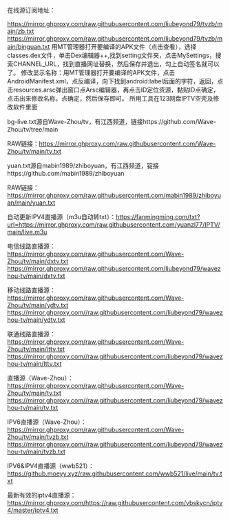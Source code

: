 在线源订阅地址：

https://mirror.ghproxy.com/raw.githubusercontent.com/liubeyond79/tvzb/main/zb.txt
https://mirror.ghproxy.com/raw.githubusercontent.com/liubeyond79/tvzb/main/binguan.txt
用MT管理器打开要编译的APK文件（点击查看），选择classes.dex文件，单击Dex编辑器++,找到setting文件夹，点击MySettings，搜索CHANNEL_URL，找到直播网址替换，然后保存并退出，勾上自动签名就可以了。
修改显示名称：用MT管理器打开要编译的APK文件，点击AndroidManifest.xml，点反编译，向下找到android:label后面的字符，返回，点击resources.arsc弹出窗口点Arsc编辑器，再点击ID定位资源，黏贴ID点确定，点击出来修改名称，点确定，然后保存即可。
所用工具在123网盘IPTV空壳及修改软件里面

bg-live.txt源自Wave-Zhou/tv，有江西频道，链接https://github.com/Wave-Zhou/tv/tree/main

RAW链接：https://mirror.ghproxy.com/raw.githubusercontent.com/Wave-Zhou/tv/main/tv.txt

yuan.txt源自mabin1989/zhiboyuan，有江西频道，锭接https://github.com/mabin1989/zhiboyuan

RAW链接：https://mirror.ghproxy.com/raw.githubusercontent.com/mabin1989/zhiboyuan/main/yuan.txt

自动更新IPV4直播源（m3u自动转txt）：https://fanmingming.com/txt?url=https://mirror.ghproxy.com/raw.githubusercontent.com/yuanzl77/IPTV/main/live.m3u

电信线路直播源：https://mirror.ghproxy.com/raw.githubusercontent.com/Wave-Zhou/tv/main/dxtv.txt
https://mirror.ghproxy.com/raw.githubusercontent.com/liubeyond79/wavezhou-tv/main/dxtv.txt

移动线路直播源：https://mirror.ghproxy.com/raw.githubusercontent.com/Wave-Zhou/tv/main/ydtv.txt
https://mirror.ghproxy.com//raw.githubusercontent.com/liubeyond79/wavezhou-tv/main/ydtv.txt

联通线路直播源：https://mirror.ghproxy.com/raw.githubusercontent.com/Wave-Zhou/tv/main/lttv.txt
https://mirror.ghproxy.com//raw.githubusercontent.com/liubeyond79/wavezhou-tv/main/lttv.txt

直播源（Wave-Zhou）：https://mirror.ghproxy.com/raw.githubusercontent.com/Wave-Zhou/tv/main/tv.txt
https://mirror.ghproxy.com//raw.githubusercontent.com/liubeyond79/wavezhou-tv/main/tv.txt

IPV6直播源（Wave-Zhou）：https://mirror.ghproxy.com/raw.githubusercontent.com/Wave-Zhou/tv/main/tvzb.txt
https://mirror.ghproxy.com//raw.githubusercontent.com/liubeyond79/wavezhou-tv/main/tvzb.txt

IPV6&IPV4直播源（wwb521）：https://github.moeyy.xyz/raw.githubusercontent.com/wwb521/live/main/tv.txt

最新有效的iptv4直播源：https://mirror.ghproxy.com/https://raw.githubusercontent.com/vbskycn/iptv4/master/iptv4.txt
